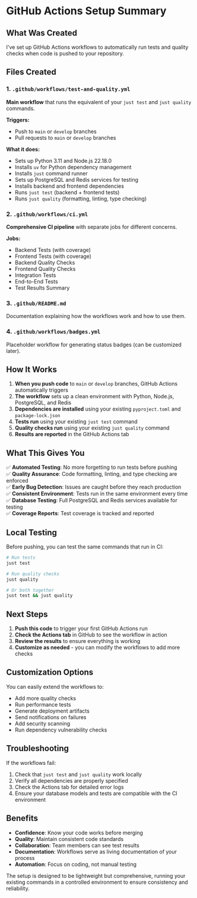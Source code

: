 # GitHub Actions Setup Summary

## What Was Created

I've set up GitHub Actions workflows to automatically run tests and quality checks when code is pushed to your repository.

## Files Created

### 1. `.github/workflows/test-and-quality.yml`
**Main workflow** that runs the equivalent of your `just test` and `just quality` commands.

**Triggers:**
- Push to `main` or `develop` branches
- Pull requests to `main` or `develop` branches

**What it does:**
- Sets up Python 3.11 and Node.js 22.18.0
- Installs `uv` for Python dependency management
- Installs `just` command runner
- Sets up PostgreSQL and Redis services for testing
- Installs backend and frontend dependencies
- Runs `just test` (backend + frontend tests)
- Runs `just quality` (formatting, linting, type checking)

### 2. `.github/workflows/ci.yml`
**Comprehensive CI pipeline** with separate jobs for different concerns.

**Jobs:**
- Backend Tests (with coverage)
- Frontend Tests (with coverage)
- Backend Quality Checks
- Frontend Quality Checks
- Integration Tests
- End-to-End Tests
- Test Results Summary

### 3. `.github/README.md`
Documentation explaining how the workflows work and how to use them.

### 4. `.github/workflows/badges.yml`
Placeholder workflow for generating status badges (can be customized later).

## How It Works

1. **When you push code** to `main` or `develop` branches, GitHub Actions automatically triggers
2. **The workflow** sets up a clean environment with Python, Node.js, PostgreSQL, and Redis
3. **Dependencies are installed** using your existing `pyproject.toml` and `package-lock.json`
4. **Tests run** using your existing `just test` command
5. **Quality checks run** using your existing `just quality` command
6. **Results are reported** in the GitHub Actions tab

## What This Gives You

✅ **Automated Testing**: No more forgetting to run tests before pushing  
✅ **Quality Assurance**: Code formatting, linting, and type checking are enforced  
✅ **Early Bug Detection**: Issues are caught before they reach production  
✅ **Consistent Environment**: Tests run in the same environment every time  
✅ **Database Testing**: Full PostgreSQL and Redis services available for testing  
✅ **Coverage Reports**: Test coverage is tracked and reported  

## Local Testing

Before pushing, you can test the same commands that run in CI:

```bash
# Run tests
just test

# Run quality checks
just quality

# Or both together
just test && just quality
```

## Next Steps

1. **Push this code** to trigger your first GitHub Actions run
2. **Check the Actions tab** in GitHub to see the workflow in action
3. **Review the results** to ensure everything is working
4. **Customize as needed** - you can modify the workflows to add more checks

## Customization Options

You can easily extend the workflows to:
- Add more quality checks
- Run performance tests
- Generate deployment artifacts
- Send notifications on failures
- Add security scanning
- Run dependency vulnerability checks

## Troubleshooting

If the workflows fail:
1. Check that `just test` and `just quality` work locally
2. Verify all dependencies are properly specified
3. Check the Actions tab for detailed error logs
4. Ensure your database models and tests are compatible with the CI environment

## Benefits

- **Confidence**: Know your code works before merging
- **Quality**: Maintain consistent code standards
- **Collaboration**: Team members can see test results
- **Documentation**: Workflows serve as living documentation of your process
- **Automation**: Focus on coding, not manual testing

The setup is designed to be lightweight but comprehensive, running your existing commands in a controlled environment to ensure consistency and reliability.
